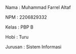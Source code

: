 Nama : Muhammad Farrel Altaf

NPM : 2206829332

Kelas : PBP B

Hobi : Turu

Jurusan : Sistem Informasi